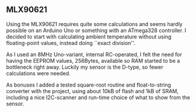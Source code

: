 ## MLX90621
Using the MLX90621 requires quite some calculations and seems hardly
possible on an Arduino Uno or something with an ATmega328 controller.
I decided to start with calculating ambient temperature without using
floating-point values, instead doing ``exact division''.

As I used an 8MHz Uno-variant, internal RC-operated, I felt the need
for having the EEPROM values, 256Bytes, available so RAM started to be
a bottleneck right away.
Luckily my sensor is the D-type, so fewer calculations were needed.

As bonuses I added a tested square-root routine and float-to-string
converter with the project, using about 10kB of flash and 1kB of SRAM,
including a nice I2C-scanner and run-time choice of what to show from
the sensor.
